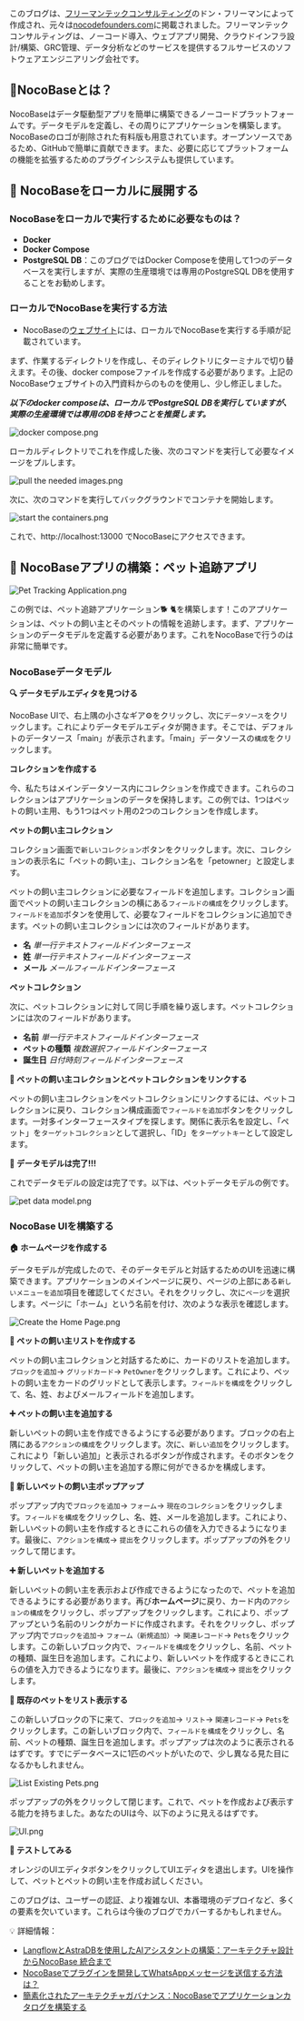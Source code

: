 このブログは、[フリーマンテックコンサルティング](https://freemantechconsulting.com/)のドン・フリーマンによって作成され、元々は[nocodefounders.com](https://www.aidutu.cn/info/link?url=http://nocodefounders.com)に掲載されました。フリーマンテックコンサルティングは、ノーコード導入、ウェブアプリ開発、クラウドインフラ設計/構築、GRC管理、データ分析などのサービスを提供するフルサービスのソフトウェアエンジニアリング会社です。

## 🌟NocoBaseとは？

NocoBaseはデータ駆動型アプリを簡単に構築できるノーコードプラットフォームです。データモデルを定義し、その周りにアプリケーションを構築します。NocoBaseのロゴが削除された有料版も用意されています。オープンソースであるため、GitHubで簡単に貢献できます。また、必要に応じてプラットフォームの機能を拡張するためのプラグインシステムも提供しています。

## 🚀 NocoBaseをローカルに展開する

### **NocoBaseをローカルで実行するために必要なものは？**

* **Docker**
* **Docker Compose**
* **PostgreSQL DB**：このブログではDocker Composeを使用して1つのデータベースを実行しますが、実際の生産環境では専用のPostgreSQL DBを使用することをお勧めします。

### **ローカルでNocoBaseを実行する方法**

* NocoBaseの[ウェブサイト](https://docs.nocobase.com/welcome/getting-started/installation/docker-compose)には、ローカルでNocoBaseを実行する手順が記載されています。

まず、作業するディレクトリを作成し、そのディレクトリにターミナルで切り替えます。その後、docker composeファイルを作成する必要があります。上記のNocoBaseウェブサイトの入門資料からのものを使用し、少し修正しました。

***以下のdocker composeは、ローカルでPostgreSQL DBを実行していますが、実際の生産環境では専用のDBを持つことを推奨します。***

![docker compose.png](https://static-docs.nocobase.com/8c25f1c572a1330beb04376b5053dcd4.png)

ローカルディレクトリでこれを作成した後、次のコマンドを実行して必要なイメージをプルします。

![pull the needed images.png](https://static-docs.nocobase.com/222cba9fddfe376ee2d031bfb1aa1708.png)

次に、次のコマンドを実行してバックグラウンドでコンテナを開始します。

![start the containers.png](https://static-docs.nocobase.com/7fc3c0958673e3264b2881c18a5e949d.png)

これで、http://localhost:13000 でNocoBaseにアクセスできます。

## 🐶 NocoBaseアプリの構築：ペット追跡アプリ

![Pet Tracking Application.png](https://static-docs.nocobase.com/0960fcf248fce60c67d186aaa5b1e8fe.png)

この例では、ペット追跡アプリケーション🐕 🐈を構築します！このアプリケーションは、ペットの飼い主とそのペットの情報を追跡します。まず、アプリケーションのデータモデルを定義する必要があります。これをNocoBaseで行うのは非常に簡単です。

### **NocoBaseデータモデル**

**🔍 データモデルエディタを見つける**

NocoBase UIで、右上隅の小さなギア⚙️をクリックし、次に`データソース`をクリックします。これによりデータモデルエディタが開きます。そこでは、デフォルトのデータソース「main」が表示されます。「main」データソースの`構成`をクリックします。

**コレクションを作成する**

今、私たちはメインデータソース内にコレクションを作成できます。これらのコレクションはアプリケーションのデータを保持します。この例では、1つはペットの飼い主用、もう1つはペット用の2つのコレクションを作成します。

**ペットの飼い主コレクション**

コレクション画面で`新しいコレクション`ボタンをクリックします。次に、コレクションの表示名に「ペットの飼い主」、コレクション名を「petowner」と設定します。

ペットの飼い主コレクションに必要なフィールドを追加します。コレクション画面でペットの飼い主コレクションの横にある`フィールドの構成`をクリックします。`フィールドを追加`ボタンを使用して、必要なフィールドをコレクションに追加できます。ペットの飼い主コレクションには次のフィールドがあります。

* **名** *単一行テキストフィールドインターフェース*
* **姓** *単一行テキストフィールドインターフェース*
* **メール** *メールフィールドインターフェース*

**ペットコレクション**

次に、ペットコレクションに対して同じ手順を繰り返します。ペットコレクションには次のフィールドがあります。

* **名前** *単一行テキストフィールドインターフェース*
* **ペットの種類** *複数選択フィールドインターフェース*
* **誕生日** *日付時刻フィールドインターフェース*

**🔗 ペットの飼い主コレクションとペットコレクションをリンクする**

ペットの飼い主コレクションをペットコレクションにリンクするには、ペットコレクションに戻り、コレクション構成画面で`フィールドを追加`ボタンをクリックします。一対多インターフェースタイプを探します。関係に表示名を設定し、「ペット」を`ターゲットコレクション`として選択し、「ID」を`ターゲットキー`として設定します。

**🥳 データモデルは完了!!!**

これでデータモデルの設定は完了です。以下は、ペットデータモデルの例です。

![pet data model.png](https://static-docs.nocobase.com/5b683b9ddaeab7c644512fa7dbdbbeb6.png)

### **NocoBase UIを構築する**

**🏠 ホームページを作成する**

データモデルが完成したので、そのデータモデルと対話するためのUIを迅速に構築できます。アプリケーションのメインページに戻り、ページの上部にある`新しいメニューを追加`項目を確認してください。それをクリックし、次に`ページ`を選択します。ページに「ホーム」という名前を付け、次のような表示を確認します。

![Create the Home Page.png](https://static-docs.nocobase.com/06081448ef1a5b90c1703905e42bb727.png)

**📜 ペットの飼い主リストを作成する**

ペットの飼い主コレクションと対話するために、カードのリストを追加します。`ブロックを追加`→ `グリッドカード`→ `PetOwner`をクリックします。これにより、ペットの飼い主をカードのグリッドとして表示します。`フィールドを構成`をクリックして、名、姓、およびメールフィールドを追加します。

**➕ ペットの飼い主を追加する**

新しいペットの飼い主を作成できるようにする必要があります。ブロックの右上隅にある`アクションの構成`をクリックします。次に、`新しい追加`をクリックします。これにより「新しい追加」と表示されるボタンが作成されます。そのボタンをクリックして、ペットの飼い主を追加する際に何ができるかを構成します。

**🍿 新しいペットの飼い主ポップアップ**

ポップアップ内で`ブロックを追加`→ `フォーム`→ `現在のコレクション`をクリックします。`フィールドを構成`をクリックし、名、姓、メールを追加します。これにより、新しいペットの飼い主を作成するときにこれらの値を入力できるようになります。最後に、`アクションを構成`→ `提出`をクリックします。ポップアップの外をクリックして閉じます。

**➕ 新しいペットを追加する**

新しいペットの飼い主を表示および作成できるようになったので、ペットを追加できるようにする必要があります。再び**ホームページ**に戻り、カード内の`アクションの構成`をクリックし、ポップアップをクリックします。これにより、ポップアップという名前のリンクがカードに作成されます。それをクリックし、ポップアップ内で`ブロックを追加`→ `フォーム（新規追加）`→ `関連レコード`→ `Pets`をクリックします。この新しいブロック内で、`フィールドを構成`をクリックし、名前、ペットの種類、誕生日を追加します。これにより、新しいペットを作成するときにこれらの値を入力できるようになります。最後に、`アクションを構成`→ `提出`をクリックします。

**📜 既存のペットをリスト表示する**

この新しいブロックの下に来て、`ブロックを追加`→ `リスト`→ `関連レコード`→ `Pets`をクリックします。この新しいブロック内で、`フィールドを構成`をクリックし、名前、ペットの種類、誕生日を追加します。ポップアップは次のように表示されるはずです。すでにデータベースに1匹のペットがいたので、少し異なる見た目になるかもしれません。

![List Existing Pets.png](https://static-docs.nocobase.com/3cfc6fadf38b4f88dcee4478aa1b65cb.png)

ポップアップの外をクリックして閉じます。これで、ペットを作成および表示する能力を持ちました。あなたのUIは今、以下のように見えるはずです。

![UI.png](https://static-docs.nocobase.com/97149b76b62c72ccc9d484ceffd50208.png)

**🧪 テストしてみる**

オレンジのUIエディタボタンをクリックしてUIエディタを退出します。UIを操作して、ペットとペットの飼い主を作成お試しください。

このブログは、ユーザーの認証、より複雑なUI、本番環境のデプロイなど、多くの要素を欠いています。これらは今後のブログでカバーするかもしれません。

💡 詳細情報：

* [LangflowとAstraDBを使用したAIアシスタントの構築：アーキテクチャ設計からNocoBase 統合まで](https://www.nocobase.com/ja/blog/building-ai-assistant-langflow-astradb-nocobase)
* [NocoBaseでプラグインを開発してWhatsAppメッセージを送信する方法は？](https://www.nocobase.com/ja/blog/developing-a-plugin-to-send-whatsapp-messages)
* [簡素化されたアーキテクチャガバナンス：NocoBaseでアプリケーションカタログを構築する](https://www.nocobase.com/ja/blog/building-an-application-catalog-with-nocobase)
